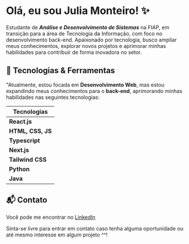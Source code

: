 # Olá, eu sou Julia Monteiro! ✨

Estudante de ***Análise e Desenvolvimento de Sistemas*** na FIAP, em transição para a área de Tecnologia da Informação, com foco no desenvolvimento back-end. Apaixonado por tecnologia, busco ampliar meus conhecimentos, explorar novos projetos e aprimorar minhas habilidades para contribuir de forma inovadora no setor. 

## 🚀 Tecnologias & Ferramentas

"Atualmente, estou focada em **Desenvolvimento Web**, mas estou expandindo meus conhecimentos para o **back-end**, aprimorando minhas habilidades nas seguintes tecnologias:

| **Tecnologias**      |
|---------------------|
| **React.js**        |
| **HTML, CSS, JS**   |
| **Typescript**      |
| **Next.js**         |
| **Tailwind CSS**    |
| **Python**          |
|**Java**              

  
## 📬 Contato
Você pode me encontrar no [LinkedIn](https://www.linkedin.com/in/julia-monteir0/)

Sinta-se livre para entrar em contato caso tenha alguma oportunidade ou até mesmo interesse em  algum projeto ^^!
